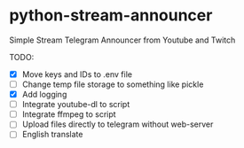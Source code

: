 # python-stream-announcer
Simple Stream Telegram Announcer from Youtube and Twitch

TODO:
- [X] Move keys and IDs to .env file
- [ ] Change temp file storage to something like pickle
- [X] Add logging
- [ ] Integrate youtube-dl to script
- [ ] Integrate ffmpeg to script
- [ ] Upload files directly to telegram without web-server
- [ ] English translate
